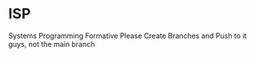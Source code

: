 # ISP
Systems Programming Formative 
Please Create Branches and Push to it guys, not the main branch 
